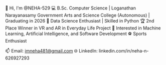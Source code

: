 👋 Hi, I'm @NEHA-529
💻 B.Sc. Computer Science | Loganathan Narayanasamy Government Arts and Science College (Autonomous) | Graduating in 2026
🚀 Data Science Enthusiast | Skilled in Python
🏆 2nd Place Winner in VR and AR in Everyday Life Project
🎯 Interested in Machine Learning, Artificial Intelligence, and Software Development
⚽ Sports Enthusiast

📫 Email: imneha481@gmail.com
🌐 LinkedIn: linkedin.com/in/neha-n-626927293
